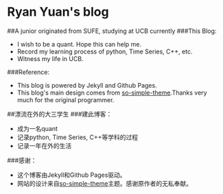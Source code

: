 # Ryan Yuan's blog
##A junior originated from SUFE, studying at UCB currently
###This Blog:
* I wish to be a quant. Hope this can help me.
* Record my learning process of python, Time Series, C++, etc.
* Witness my life in UCB.

###Reference:
* This blog is powered by Jekyll and Github Pages.
* This blog's main design comes from [so-simple-theme](https://github.com/mmistakes/so-simple-theme).Thanks very much for the original programmer.

##漂流在外的大三学生
###建此博客：
* 成为一名quant
* 记录python, Time Series, C++等学科的过程
* 记录一年在外的生活

###感谢：
* 这个博客由Jekyll和Github Pages驱动。
* 网站的设计来自[so-simple-theme](https://github.com/mmistakes/so-simple-theme)主题。感谢原作者的无私奉献。
